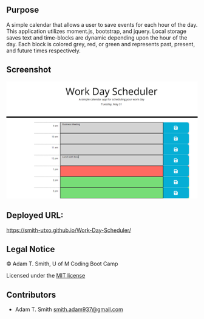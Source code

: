 ## Purpose
A simple calendar that allows a user to save events for each hour of the day. This application utilizes moment.js, bootstrap, and jquery. Local storage saves text and time-blocks are dynamic depending upon the hour of the day. Each block is colored grey, red, or green and represents past, present, and future times respectively.  

## Screenshot
![](./develop/screenshot.png)

## Deployed URL: 
<https://smith-utxo.github.io/Work-Day-Scheduler/>


## Legal Notice
 © Adam T. Smith, U of M Coding Boot Camp 

Licensed under the [MIT license](LICENSE)

## Contributors 
- Adam T. Smith <smith.adam937@gmail.com> 
